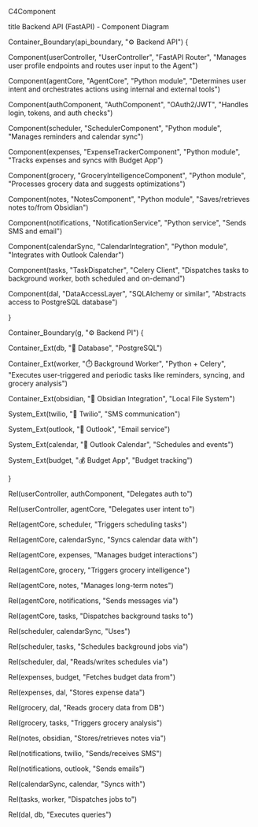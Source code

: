 C4Component

title Backend API (FastAPI) - Component Diagram

Container_Boundary(api_boundary, "⚙️ Backend API") {

Component(userController, "UserController", "FastAPI Router", "Manages user profile endpoints and routes user input to the Agent")

Component(agentCore, "AgentCore", "Python module", "Determines user intent and orchestrates actions using internal and external tools")

Component(authComponent, "AuthComponent", "OAuth2/JWT", "Handles login, tokens, and auth checks")

Component(scheduler, "SchedulerComponent", "Python module", "Manages reminders and calendar sync")

Component(expenses, "ExpenseTrackerComponent", "Python module", "Tracks expenses and syncs with Budget App")

Component(grocery, "GroceryIntelligenceComponent", "Python module", "Processes grocery data and suggests optimizations")

Component(notes, "NotesComponent", "Python module", "Saves/retrieves notes to/from Obsidian")

Component(notifications, "NotificationService", "Python service", "Sends SMS and email")

Component(calendarSync, "CalendarIntegration", "Python module", "Integrates with Outlook Calendar")

Component(tasks, "TaskDispatcher", "Celery Client", "Dispatches tasks to background worker, both scheduled and on-demand")

Component(dal, "DataAccessLayer", "SQLAlchemy or similar", "Abstracts access to PostgreSQL database")

}

Container_Boundary(g, "⚙️ Backend PI") {

Container_Ext(db, "💾 Database", "PostgreSQL")

Container_Ext(worker, "⏱️ Background Worker", "Python + Celery", "Executes user-triggered and periodic tasks like reminders, syncing, and grocery analysis")

Container_Ext(obsidian, "📔 Obsidian Integration", "Local File System")

System_Ext(twilio, "📱 Twilio", "SMS communication")

System_Ext(outlook, "📧 Outlook", "Email service")

System_Ext(calendar, "📅 Outlook Calendar", "Schedules and events")

System_Ext(budget, "💰 Budget App", "Budget tracking")

}

Rel(userController, authComponent, "Delegates auth to")

Rel(userController, agentCore, "Delegates user intent to")

Rel(agentCore, scheduler, "Triggers scheduling tasks")

Rel(agentCore, calendarSync, "Syncs calendar data with")

Rel(agentCore, expenses, "Manages budget interactions")

Rel(agentCore, grocery, "Triggers grocery intelligence")

Rel(agentCore, notes, "Manages long-term notes")

Rel(agentCore, notifications, "Sends messages via")

Rel(agentCore, tasks, "Dispatches background tasks to")

Rel(scheduler, calendarSync, "Uses")

Rel(scheduler, tasks, "Schedules background jobs via")

Rel(scheduler, dal, "Reads/writes schedules via")

Rel(expenses, budget, "Fetches budget data from")

Rel(expenses, dal, "Stores expense data")

Rel(grocery, dal, "Reads grocery data from DB")

Rel(grocery, tasks, "Triggers grocery analysis")

Rel(notes, obsidian, "Stores/retrieves notes via")

Rel(notifications, twilio, "Sends/receives SMS")

Rel(notifications, outlook, "Sends emails")

Rel(calendarSync, calendar, "Syncs with")

Rel(tasks, worker, "Dispatches jobs to")

Rel(dal, db, "Executes queries")
